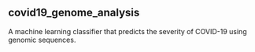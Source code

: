## covid19_genome_analysis
A machine learning classifier that predicts the severity of COVID-19 using genomic sequences. 
